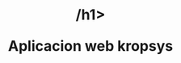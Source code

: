 <p align="center">
    <a href="#" target="_blank">
    </a>
    <h1 align="center">/h1>
    <br>
</p>


Aplicacion web kropsys